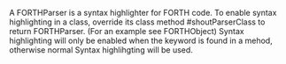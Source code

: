 A FORTHParser is a syntax highlighter for FORTH code.
To enable syntax highlighting in a class, override its class method #shoutParserClass to return FORTHParser. (For an example see FORTHObject)
Syntax highlighting will only be enabled when the keyword <FORTH> is found in a mehod, otherwise normal Syntax highlihgting will be used.